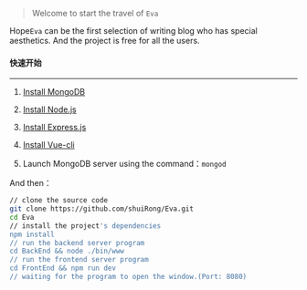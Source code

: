 > Welcome to start the travel of `Eva`

Hope`Eva` can be the first selection of writing blog who has special aesthetics. And the project is free for all the users.

#### 快速开始

---

1. [Install MongoDB](https://docs.mongodb.com/?_ga=1.254910602.308700740.1493109638)


1. [Install Node.js](https://nodejs.org/)
2. [Install Express.js](https://expressjs.com/starter/installing.html)
3. [Install Vue-cli](https://vuejs.org/v2/guide/installation.html)
4. Launch MongoDB server using the command：`mongod`

And then：

```bash
// clone the source code
git clone https://github.com/shuiRong/Eva.git
cd Eva
// install the project's dependencies
npm install
// run the backend server program
cd BackEnd && node ./bin/www
// run the frontend server program
cd FrontEnd && npm run dev
// waiting for the program to open the window.(Port: 8080)
```



